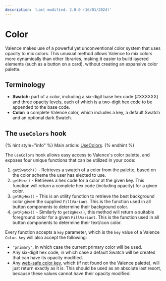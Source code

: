 ```yaml
---
description: 'Last modified: 2.0.0 (16/01/2024)'
---
```


# Color

Valence makes use of a powerful yet unconventional color system that uses opacity to mix colors.  This unusual method allows Valence to mix colors more dynamically than other libraries, making it easier to build layered elements (such as a button on a card), without creating an expansive color palette.

## Terminology

* **Swatch:** part of a color, including a six-digit base hex code (#XXXXXX) and three opacity levels, each of which is a two-digit hex code to be appended to the base code.
* **Color:** a complete Valence color, which includes a key, a default Swatch and an optional dark Swatch.

## The `useColors` hook

{% hint style="info" %}
Main article: [UseColors](../../valence-core/hooks/usecolors.md).
{% endhint %}

The `useColors` hook allows easy access to Valence's color palette, and exposes four unique functions that can be utilized in your code:

1. `getSwatch()` - Retrieves a swatch of a color from the palette, based on the color scheme the user has elected to use.
2. `getHex()` - Retrieves a hex code for a color at the given key. This function will return a complete hex code (including opacity) for a given color.
3. `getBgHex()` - This is an utility function to retrieve the best background color given the supplied `FillVariant`. This is the function used in all button components to determine their background color.
4. `getFgHex()` - Similarly to `getBgHex()`, this method will return a suitable foreground color for a given `FillVariant`. This is the function used in all button components to determine their text/icon color.

Every function accepts a `key` parameter, which is the `key` value of a Valence `Color`. `key` will also accept the following:

* `"primary"`, in which case the current primary color will be used.
* Any six-digit hex code, in which case a default Swatch will be created that can have its opacity modified.
* Any [web-safe color key](https://www.w3schools.com/tags/ref\_colornames.asp), which (if not found on the Valence palette), will just return exactly as it is. This should be used as an absolute last resort, because these values cannot have their opacity modified.
